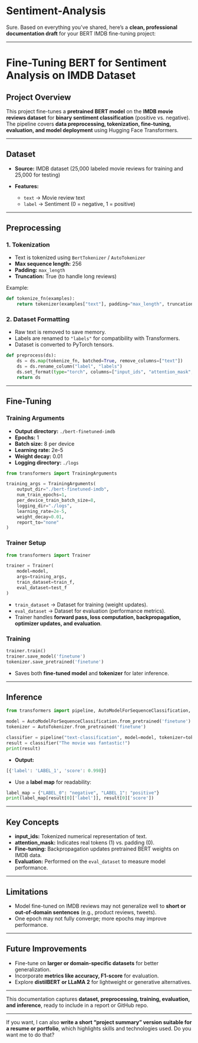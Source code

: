 # Sentiment-Analysis

Sure. Based on everything you’ve shared, here’s a **clean, professional documentation draft** for your BERT IMDB fine-tuning project:

---

# Fine-Tuning BERT for Sentiment Analysis on IMDB Dataset

## Project Overview

This project fine-tunes a **pretrained BERT model** on the **IMDB movie reviews dataset** for **binary sentiment classification** (positive vs. negative). The pipeline covers **data preprocessing, tokenization, fine-tuning, evaluation, and model deployment** using Hugging Face Transformers.

---

## Dataset

* **Source:** IMDB dataset (25,000 labeled movie reviews for training and 25,000 for testing)
* **Features:**

  * `text` → Movie review text
  * `label` → Sentiment (0 = negative, 1 = positive)

---

## Preprocessing

### 1. Tokenization

* Text is tokenized using `BertTokenizer` / `AutoTokenizer`
* **Max sequence length:** 256
* **Padding:** `max_length`
* **Truncation:** True (to handle long reviews)

Example:

```python
def tokenize_fn(examples):
    return tokenizer(examples["text"], padding="max_length", truncation=True, max_length=256)
```

### 2. Dataset Formatting

* Raw text is removed to save memory.
* Labels are renamed to `"labels"` for compatibility with Transformers.
* Dataset is converted to PyTorch tensors.

```python
def preprocess(ds):
    ds = ds.map(tokenize_fn, batched=True, remove_columns=["text"])
    ds = ds.rename_column("label", "labels")
    ds.set_format(type="torch", columns=["input_ids", "attention_mask", "labels"])
    return ds
```

---

## Fine-Tuning

### Training Arguments

* **Output directory:** `./bert-finetuned-imdb`
* **Epochs:** 1
* **Batch size:** 8 per device
* **Learning rate:** 2e-5
* **Weight decay:** 0.01
* **Logging directory:** `./logs`

```python
from transformers import TrainingArguments

training_args = TrainingArguments(
    output_dir="./bert-finetuned-imdb",
    num_train_epochs=1,
    per_device_train_batch_size=8,
    logging_dir="./logs",
    learning_rate=2e-5,
    weight_decay=0.01,
    report_to="none"
)
```

### Trainer Setup

```python
from transformers import Trainer

trainer = Trainer(
    model=model,
    args=training_args,
    train_dataset=train_f,
    eval_dataset=test_f
)
```

* `train_dataset` → Dataset for training (weight updates).
* `eval_dataset` → Dataset for evaluation (performance metrics).
* Trainer handles **forward pass, loss computation, backpropagation, optimizer updates, and evaluation**.

### Training

```python
trainer.train()
trainer.save_model('finetune')
tokenizer.save_pretrained('finetune')
```

* Saves both **fine-tuned model** and **tokenizer** for later inference.

---

## Inference

```python
from transformers import pipeline, AutoModelForSequenceClassification, AutoTokenizer

model = AutoModelForSequenceClassification.from_pretrained('finetune')
tokenizer = AutoTokenizer.from_pretrained('finetune')

classifier = pipeline("text-classification", model=model, tokenizer=tokenizer)
result = classifier("The movie was fantastic!")
print(result)
```

* **Output:**

```python
[{'label': 'LABEL_1', 'score': 0.998}]
```

* Use a **label map** for readability:

```python
label_map = {"LABEL_0": "negative", "LABEL_1": "positive"}
print(label_map[result[0]['label']], result[0]['score'])
```

---

## Key Concepts

* **input_ids:** Tokenized numerical representation of text.
* **attention_mask:** Indicates real tokens (1) vs. padding (0).
* **Fine-tuning:** Backpropagation updates pretrained BERT weights on IMDB data.
* **Evaluation:** Performed on the `eval_dataset` to measure model performance.

---

## Limitations

* Model fine-tuned on IMDB reviews may not generalize well to **short or out-of-domain sentences** (e.g., product reviews, tweets).
* One epoch may not fully converge; more epochs may improve performance.

---

## Future Improvements

* Fine-tune on **larger or domain-specific datasets** for better generalization.
* Incorporate **metrics like accuracy, F1-score** for evaluation.
* Explore **distilBERT or LLaMA 2** for lightweight or generative alternatives.

---

This documentation captures **dataset, preprocessing, training, evaluation, and inference**, ready to include in a report or GitHub repo.

---

If you want, I can also **write a short “project summary” version suitable for a resume or portfolio**, which highlights skills and technologies used. Do you want me to do that?

